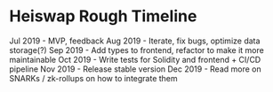 # Heiswap Rough Timeline

Jul 2019 - MVP, feedback
Aug 2019 - Iterate, fix bugs, optimize data storage(?)
Sep 2019 - Add types to frontend, refactor to make it more maintainable
Oct 2019 - Write tests for Solidity and frontend + CI/CD pipeline
Nov 2019 - Release stable version
Dec 2019 - Read more on SNARKs / zk-rollups on how to integrate them
